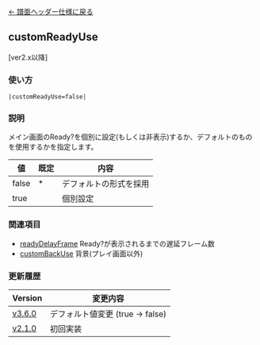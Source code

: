 [← 譜面ヘッダー仕様に戻る](dos_header.html)
## customReadyUse
[ver2.x以降]

### 使い方
```
|customReadyUse=false|
```
### 説明
メイン画面のReady?を個別に設定(もしくは非表示)するか、デフォルトのものを使用するかを指定します。  

|値|既定|内容|
|----|----|----|
|false|*|デフォルトの形式を採用|
|true||個別設定|

### 関連項目
- [readyDelayFrame](dos-h0052-readyDelayFrame.html)  Ready?が表示されるまでの遅延フレーム数
- [customBackUse](dos-h0027-customBackUse.html)  背景(プレイ画面以外)

### 更新履歴

|Version|変更内容|
|----|----|
|[v3.6.0](https://github.com/cwtickle/danoniplus/releases/tag/v3.6.0)|デフォルト値変更 (true -> false)|
|[v2.1.0](https://github.com/cwtickle/danoniplus/releases/tag/v2.1.0)|初回実装|